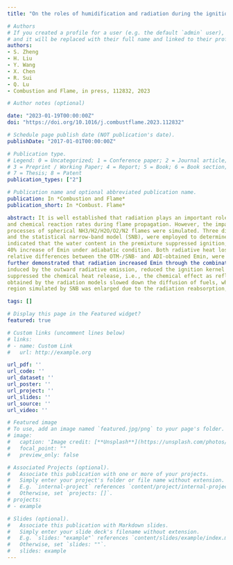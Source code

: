 ```yaml
---
title: "On the roles of humidification and radiation during the ignition of ammonia-hydrogen-air mixtures"

# Authors
# If you created a profile for a user (e.g. the default `admin` user), write the username (folder name) here 
# and it will be replaced with their full name and linked to their profile.
authors:
- S. Zheng
- H. Liu
- Y. Wang
- X. Chen
- R. Sui
- Q. Lu
- Combustion and Flame, in press, 112832, 2023

# Author notes (optional)

date: "2023-01-19T00:00:00Z"
doi: "https://doi.org/10.1016/j.combustflame.2023.112832"

# Schedule page publish date (NOT publication's date).
publishDate: "2017-01-01T00:00:00Z"

# Publication type.
# Legend: 0 = Uncategorized; 1 = Conference paper; 2 = Journal article;
# 3 = Preprint / Working Paper; 4 = Report; 5 = Book; 6 = Book section;
# 7 = Thesis; 8 = Patent
publication_types: ["2"]

# Publication name and optional abbreviated publication name.
publication: In *Combustion and Flame*
publication_short: In *Combust. Flame*

abstract: It is well established that radiation plays an important role in the combustion process of premixed combustible mixtures, which significantly affects the flame temperature
and chemical reaction rates during flame propagation. However, the impact of radiation, especially the radiation reabsorption effect, on minimum ignition energy (Emin) still lacks thorough research and understanding. In this study, the ignition
processes of spherical NH3/H2/H2O/O2/N2 flames were simulated. Three different computational models, the adiabatic model (ADI), the optically thin model (OTM)
and the statistical narrow-band model (SNB), were employed to determine the radiation effect (including both radiative heat loss and reabsorption) on Emin. Results
indicated that the water content in the premixture suppressed ignition; characteristically, the addition of vol. 9.63% H2O in the premixture resulted in a nearly
40% increase of Emin under adiabatic condition. Both radiative heat loss and reabsorption effects increased Emin. The radiation effects on Emin, quantified as the
relative differences between the OTM-/SNB- and ADI-obtained Emin, were up to 16.47% (for radiative heat loss) and 17.65% (for radiation reabsorption), respectively. It was
further demonstrated that radiation increased Emin through the combination of three aspects: thermal effect, chemical effect and flame structure effect. The thermal effect,
induced by the outward radiative emission, reduced the ignition kernel temperature significantly. The reduced temperature decelerated chemical reactions and then
suppressed the chemical heat release, i.e., the chemical effect as reflected by the concentrations of H, O and OH radicals. Furthermore, the larger flame thickness
obtained by the radiation models slowed down the diffusion of fuels, which weakened the chemical heat release and eventually increased the Emin. Moreover, the reactiondiffusion
region simulated by SNB was enlarged due to the radiation reabsorption, and thus, Emin obtained by SNB was higher than that by OTM.

tags: []

# Display this page in the Featured widget?
featured: true

# Custom links (uncomment lines below)
# links:
# - name: Custom Link
#   url: http://example.org

url_pdf: ''
url_code: ''
url_dataset: ''
url_poster: ''
url_project: ''
url_slides: ''
url_source: ''
url_video: ''

# Featured image
# To use, add an image named `featured.jpg/png` to your page's folder. 
# image:
#   caption: 'Image credit: [**Unsplash**](https://unsplash.com/photos/pLCdAaMFLTE)'
#   focal_point: ""
#   preview_only: false

# Associated Projects (optional).
#   Associate this publication with one or more of your projects.
#   Simply enter your project's folder or file name without extension.
#   E.g. `internal-project` references `content/project/internal-project/index.md`.
#   Otherwise, set `projects: []`.
# projects:
# - example

# Slides (optional).
#   Associate this publication with Markdown slides.
#   Simply enter your slide deck's filename without extension.
#   E.g. `slides: "example"` references `content/slides/example/index.md`.
#   Otherwise, set `slides: ""`.
#   slides: example
---
```



